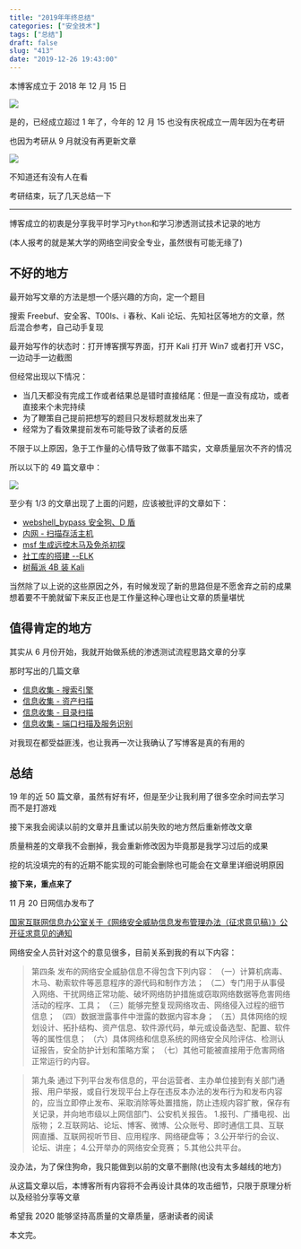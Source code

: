 ```yaml
---
title: "2019年年终总结"
categories: ["安全技术"]
tags: ["总结"]
draft: false
slug: "413"
date: "2019-12-26 19:43:00"
---
```


本博客成立于 2018 年 12 月 15 日

![][1]

是的，已经成立超过 1 年了，今年的 12 月 15 也没有庆祝成立一周年因为在考研

也因为考研从 9 月就没有再更新文章

![][2]

不知道还有没有人在看

考研结束，玩了几天总结一下

---

博客成立的初衷是分享我平时学习`Python`和学习渗透测试技术记录的地方

(本人报考的就是某大学的网络空间安全专业，虽然很有可能无缘了)

## 不好的地方

最开始写文章的方法是想一个感兴趣的方向，定一个题目

搜索 Freebuf、安全客、T00ls、i 春秋、Kali 论坛、先知社区等地方的文章，然后混合参考，自己动手复现

最开始写作的状态时：打开博客撰写界面，打开 Kali 打开 Win7 或者打开 VSC，一边动手一边截图

但经常出现以下情况：

- 当几天都没有完成工作或者结果总是错时直接结尾：但是一直没有成功，或者直接来个未完持续
- 为了鞭策自己提前把想写的题目只发标题就发出来了
- 经常为了看效果提前发布可能导致了读者的反感

不限于以上原因，急于工作量的心情导致了做事不踏实，文章质量层次不齐的情况

所以以下的 49 篇文章中：

![][3]

至少有 1/3 的文章出现了上面的问题，应该被批评的文章如下：

- [webshell_bypass 安全狗、D 盾][4]
- [内网 - 扫描存活主机][5]
- [msf 生成远控木马及免杀初探][6]
- [社工库的搭建 --ELK][7]
- [树莓派 4B 装 Kali][8]

当然除了以上说的这些原因之外，有时候发现了新的思路但是不愿舍弃之前的成果想着要不干脆就留下来反正也是工作量这种心理也让文章的质量堪忧

## 值得肯定的地方

其实从 6 月份开始，我就开始做系统的渗透测试流程思路文章的分享

那时写出的几篇文章

- [信息收集 - 搜索引擎][9]
- [信息收集 - 资产扫描][10]
- [信息收集 - 目录扫描][11]
- [信息收集 - 端口扫描及服务识别][12]

对我现在都受益匪浅，也让我再一次让我确认了写博客是真的有用的

## 总结

19 年的近 50 篇文章，虽然有好有坏，但是至少让我利用了很多空余时间去学习而不是打游戏

接下来我会阅读以前的文章并且重试以前失败的地方然后重新修改文章

质量稍差的文章我不会删掉，我会重新修改因为毕竟那是我学习过后的成果

挖的坑没填完的有的近期不能实现的可能会删除也可能会在文章里详细说明原因

**接下来，重点来了**

11 月 20 日网信办发布了

[国家互联网信息办公室关于《网络安全威胁信息发布管理办法（征求意见稿）》公开征求意见的通知][13]

网络安全人员针对这个的意见很多，目前关系到我的有以下内容：

> 第四条 发布的网络安全威胁信息不得包含下列内容：
> （一）计算机病毒、木马、勒索软件等恶意程序的源代码和制作方法；
> （二）专门用于从事侵入网络、干扰网络正常功能、破坏网络防护措施或窃取网络数据等危害网络活动的程序、工具；
> （三）能够完整复现网络攻击、网络侵入过程的细节信息；
> （四）数据泄露事件中泄露的数据内容本身；
> （五）具体网络的规划设计、拓扑结构、资产信息、软件源代码，单元或设备选型、配置、软件等的属性信息；
> （六）具体网络和信息系统的网络安全风险评估、检测认证报告，安全防护计划和策略方案；
> （七）其他可能被直接用于危害网络正常运行的内容。

> 第九条 通过下列平台发布信息的，平台运营者、主办单位接到有关部门通报、用户举报，或自行发现平台上存在违反本办法的发布行为和发布内容的，应当立即停止发布、采取消除等处置措施，防止违规内容扩散，保存有关记录，并向地市级以上网信部门、公安机关报告。 1.报刊、广播电视、出版物； 2.互联网站、论坛、博客、微博、公众账号、即时通信工具、互联网直播、互联网视听节目、应用程序、网络硬盘等； 3.公开举行的会议、论坛、讲座； 4.公开举办的网络安全竞赛； 5.其他公共平台。

没办法，为了保住狗命，我只能做到以前的文章不删除(也没有太多越线的地方)

从这篇文章以后，本博客所有内容将不会再设计具体的攻击细节，只限于原理分析以及经验分享等文章

希望我 2020 能够坚持高质量的文章质量，感谢读者的阅读

本文完。

[1]: https://img.soapffz.com/archives_img/2019/12/26/archives_20191226_200051.png
[2]: https://img.soapffz.com/archives_img/2019/12/26/archives_20191226_200211.png
[3]: https://img.soapffz.com/archives_img/2019/12/16/archives_20191226_200141.png
[4]: https://soapffz.com/15.html
[5]: https://soapffz.com/21.html
[6]: https://soapffz.com/52.html
[7]: https://soapffz.com/364.html
[8]: https://soapffz.com/406.html
[9]: https://soapffz.com/137.html
[10]: https://soapffz.com/143.html
[11]: https://soapffz.com/148.html
[12]: https://soapffz.com/186.html
[13]: https://mp.weixin.qq.com/s/uu3fnM8OzC8JRcIiJkIX8w
